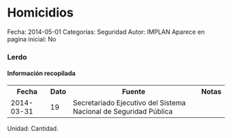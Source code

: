 Homicidios
=====

Fecha: 2014-05-01
Categorías: Seguridad
Autor: IMPLAN
Aparece en pagina inicial: No

### Lerdo

#### Información recopilada

<table class="table table-hover table-bordered">
  <tr><th>Fecha</th><th>Dato</th><th>Fuente</th><th>Notas</th></tr>
  <tr><td>2014-03-31</td><td>19</td><td>Secretariado Ejecutivo del Sistema Nacional de Seguridad Pública</td><td></td></tr>
</table>

Unidad: Cantidad.
